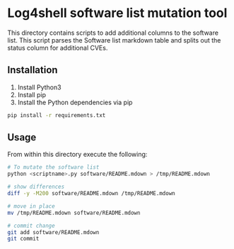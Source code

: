 # Log4shell software list mutation tool

This directory contains scripts to add additional columns to the software list. This script parses the Software list markdown table and splits out the status column for additional CVEs.

## Installation

1. Install Python3
2. Install pip
3. Install the Python dependencies via pip

```bash
pip install -r requirements.txt
```

## Usage

From within this directory execute the following:

```bash
# To mutate the software list
python <scriptname>.py software/README.mdown > /tmp/README.mdown

# show differences
diff -y -M200 software/README.mdown /tmp/README.mdown

# move in place
mv /tmp/README.mdown software/README.mdown

# commit change
git add software/README.mdown
git commit
```
